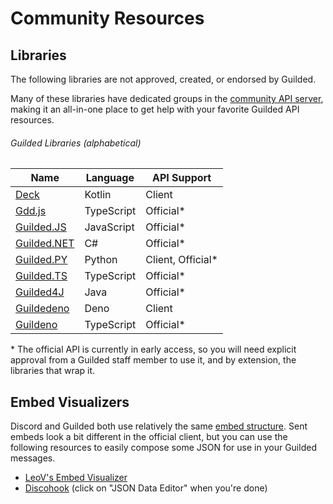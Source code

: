 # Community Resources

## Libraries

The following libraries are not approved, created, or endorsed by Guilded.

Many of these libraries have dedicated groups in the [community API server](https://community.guildedapi.com), making it an all-in-one place to get help with your favorite Guilded API resources.

###### Guilded Libraries (alphabetical)

| Name                                                       | Language   | API Support        |
| ---------------------------------------------------------- | ---------- | ------------------ |
| [Deck](https://github.com/SrGaabriel/deck)                 | Kotlin     | Client             |
| [Gdd.js](https://github.com/RemyK888/gdd.js)               | TypeScript | Official\*         |
| [Guilded.JS](https://github.com/guildedjs/guilded.js)      | JavaScript | Official\*         |
| [Guilded.NET](https://github.com/Guilded-NET/Guilded.NET)  | C#         | Official\*         |
| [Guilded.PY](https://github.com/shayypy/guilded.py)        | Python     | Client, Official\* |
| [Guilded.TS](https://github.com/guildedts/guilded.ts)      | TypeScript | Official\*         |
| [Guilded4J](https://github.com/MCUmbrella/Guilded4J)       | Java       | Official\*         |
| [Guildedeno](https://github.com/Scientific-Guy/guildedeno) | Deno       | Client             |
| [Guildeno](https://github.com/guildeno/guildeno)           | TypeScript | Official\*         |

\* The official API is currently in early access, so you will need explicit approval from a Guilded staff member to use it, and by extension, the libraries that wrap it.

## Embed Visualizers

Discord and Guilded both use relatively the same [embed structure](/resources/channel/#embed-object). Sent embeds look a bit different in the official client, but you can use the following resources to easily compose some JSON for use in your Guilded messages.

- [LeoV's Embed Visualizer](https://leovoel.github.io/embed-visualizer)
- [Discohook](https://discohook.app) (click on "JSON Data Editor" when you're done)
